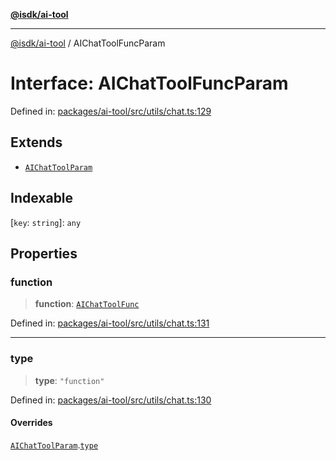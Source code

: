 [**@isdk/ai-tool**](../README.md)

***

[@isdk/ai-tool](../globals.md) / AIChatToolFuncParam

# Interface: AIChatToolFuncParam

Defined in: [packages/ai-tool/src/utils/chat.ts:129](https://github.com/isdk/ai-tool.js/blob/c084189f913fb955b91b492de68bd07ce78f8c82/src/utils/chat.ts#L129)

## Extends

- [`AIChatToolParam`](AIChatToolParam.md)

## Indexable

\[`key`: `string`\]: `any`

## Properties

### function

> **function**: [`AIChatToolFunc`](AIChatToolFunc.md)

Defined in: [packages/ai-tool/src/utils/chat.ts:131](https://github.com/isdk/ai-tool.js/blob/c084189f913fb955b91b492de68bd07ce78f8c82/src/utils/chat.ts#L131)

***

### type

> **type**: `"function"`

Defined in: [packages/ai-tool/src/utils/chat.ts:130](https://github.com/isdk/ai-tool.js/blob/c084189f913fb955b91b492de68bd07ce78f8c82/src/utils/chat.ts#L130)

#### Overrides

[`AIChatToolParam`](AIChatToolParam.md).[`type`](AIChatToolParam.md#type)
